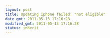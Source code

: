 ```yaml
---
layout: post
title: Updating Iphone failed: "not eligible"
date_gmt: 2011-05-13 17:16:28
modified_gmt: 2011-05-13 17:16:28
status: inherit
---
```


